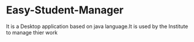 # Easy-Student-Manager
It is a Desktop application based on java language.It is used by the Institute to manage thier work 
